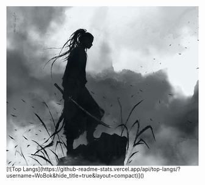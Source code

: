 <img align="right" alt="BG" src="/GitHubBackground.png" />
[![Top Langs](https://github-readme-stats.vercel.app/api/top-langs/?username=WoBok&hide_title=true&layout=compact)]()
